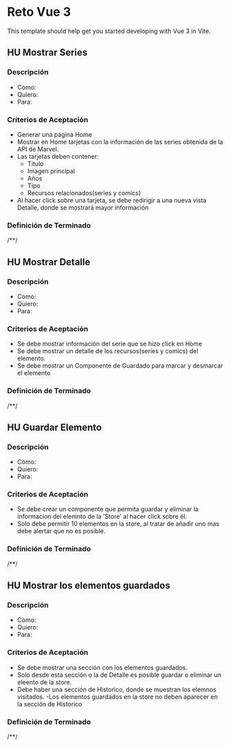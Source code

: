 # Reto Vue 3

This template should help get you started developing with Vue 3 in Vite.

## HU Mostrar Series

### Descripción
- Como:
- Quiero:
- Para:

### Criterios de Aceptación
- Generar una página Home
- Mostrar en Home tarjetas con la información de las series obtenida de la API de Marvel.
- Las tarjetas deben contener:
    * Titulo
    * Imagen principal
    * Años
    * Tipo
    * Recursos relacionados(series y comics)
- Al hacer click sobre una tarjeta, se debe redirigir a una nueva vista Detalle, donde se mostrará mayor información 
    
### Definición de Terminado
/**/

## HU Mostrar Detalle

### Descripción
- Como:
- Quiero:
- Para:

### Criterios de Aceptación
- Se debe mostrar información del serie que se hizo click en Home
- Se debe mostrar un detalle de los recursos(series y comics) del elemento.
- Se debe mostrar un Componente de Guardado para marcar y desmarcar el elemento 
    
### Definición de Terminado
/**/

## HU Guardar Elemento

### Descripción
- Como:
- Quiero:
- Para:

### Criterios de Aceptación
- Se debe crear un componente que permita guardar y eliminar la informacion del elemnto de la 'Store' al hacer click sobre él.
- Solo debe permitir 10 elementos en la store, al tratar de añadir uno mas debe alertar que no es posible.
    
### Definición de Terminado
/**/

## HU Mostrar los elementos guardados

### Descripción
- Como:
- Quiero:
- Para:

### Criterios de Aceptación
- Se debe mostrar una sección con los elementos guardados.
- Solo desde esta sección o la de Detalle es posible guardar o eliminar un eleento de la store.
- Debe haber una sección de Historico, donde se muestran los elemnos visitados.
-Los elementos guardados en la store no deben aparecer en la sección de Historico
    
### Definición de Terminado
/**/